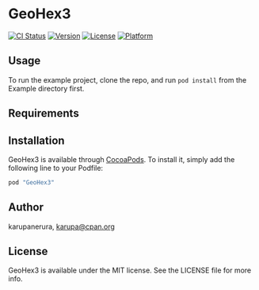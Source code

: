 # GeoHex3

[![CI Status](http://img.shields.io/travis/karupanerura/swift-GeoHex3.svg?style=flat)](https://travis-ci.org/karupanerura/swift-GeoHex3)
[![Version](https://img.shields.io/cocoapods/v/GeoHex3.svg?style=flat)](http://cocoapods.org/pods/GeoHex3)
[![License](https://img.shields.io/cocoapods/l/GeoHex3.svg?style=flat)](http://cocoapods.org/pods/GeoHex3)
[![Platform](https://img.shields.io/cocoapods/p/GeoHex3.svg?style=flat)](http://cocoapods.org/pods/GeoHex3)

## Usage

To run the example project, clone the repo, and run `pod install` from the Example directory first.

## Requirements

## Installation

GeoHex3 is available through [CocoaPods](http://cocoapods.org). To install
it, simply add the following line to your Podfile:

```ruby
pod "GeoHex3"
```

## Author

karupanerura, karupa@cpan.org

## License

GeoHex3 is available under the MIT license. See the LICENSE file for more info.
